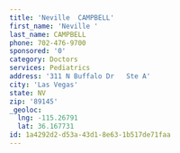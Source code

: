 ```yaml
---
title: 'Neville  CAMPBELL'
first_name: 'Neville '
last_name: CAMPBELL
phone: 702-476-9700
sponsored: '0'
category: Doctors
services: Pediatrics
address: '311 N Buffalo Dr   Ste A'
city: 'Las Vegas'
state: NV
zip: '89145'
_geoloc:
  lng: -115.26791
  lat: 36.167731
id: 1a4292d2-d53a-43d1-8e63-1b517de71faa
---
```

